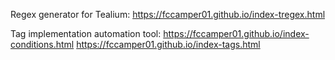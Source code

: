 Regex generator for Tealium: 
https://fccamper01.github.io/index-tregex.html

Tag implementation automation tool:
https://fccamper01.github.io/index-conditions.html
https://fccamper01.github.io/index-tags.html
